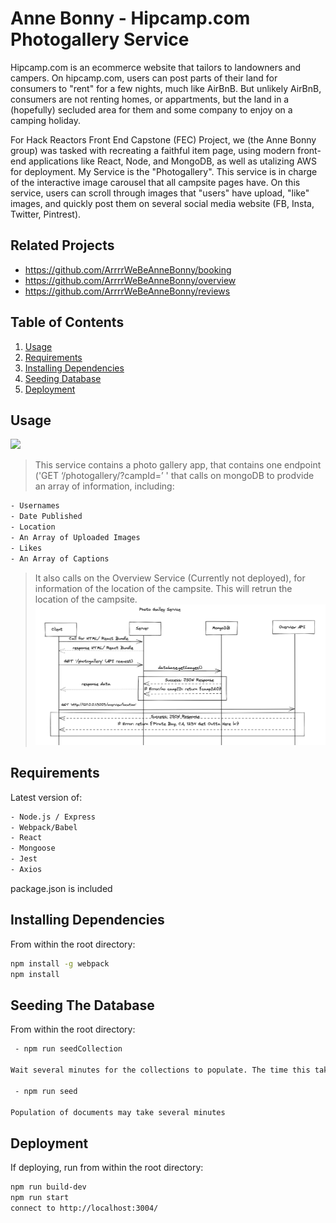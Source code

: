 # Anne Bonny - Hipcamp.com Photogallery Service

Hipcamp.com is an ecommerce website that tailors to landowners and campers. On hipcamp.com, users can post parts of their land for consumers to "rent" for a few nights, much like AirBnB. But unlikely AirBnB, consumers are not renting homes, or appartments, but the land in a (hopefully) secluded area for them and some company to enjoy on a camping holiday. 

For Hack Reactors Front End Capstone (FEC) Project, we (the Anne Bonny group) was tasked with recreating a faithful item page, using modern front-end applications like React, Node, and MongoDB, as well as utalizing AWS for deployment. My Service is the "Photogallery". This service is in charge of the interactive image carousel that all campsite pages have. On this service, users can scroll through images that "users" have upload, "like" images, and quickly post them on several social media website (FB, Insta, Twitter, Pintrest).

## Related Projects

  - https://github.com/ArrrrWeBeAnneBonny/booking
  - https://github.com/ArrrrWeBeAnneBonny/overview
  - https://github.com/ArrrrWeBeAnneBonny/reviews

## Table of Contents

1. [Usage](#Usage)
2. [Requirements](#requirements)
3. [Installing Dependencies](#dependencies)
4. [Seeding Database](#database)
5. [Deployment](#deployment)

## Usage

![](photogallery_gif.gif)

> This service contains a photo gallery app, that contains one endpoint ('GET ‘/photogallery/?campId=’ ' that calls on mongoDB to prodvide an array of information, including:
```sh
- Usernames
- Date Published
- Location
- An Array of Uploaded Images
- Likes
- An Array of Captions
```
> It also calls on the Overview Service (Currently not deployed), for information of the location of the campsite. This will retrun the location of the campsite.
> ![alt text](photogallery.png)

## Requirements

Latest version of:
```sh
- Node.js / Express
- Webpack/Babel
- React
- Mongoose
- Jest
- Axios
```

package.json is included

## Installing Dependencies

From within the root directory:

```sh
npm install -g webpack
npm install
```

## Seeding The Database

From within the root directory: 
```sh
 - npm run seedCollection
 
Wait several minutes for the collections to populate. The time this takes will vary by hardware

 - npm run seed
 
Population of documents may take several minutes
```

## Deployment

If deploying, run from within the root directory:
```sh
npm run build-dev
npm run start
connect to http://localhost:3004/
```



